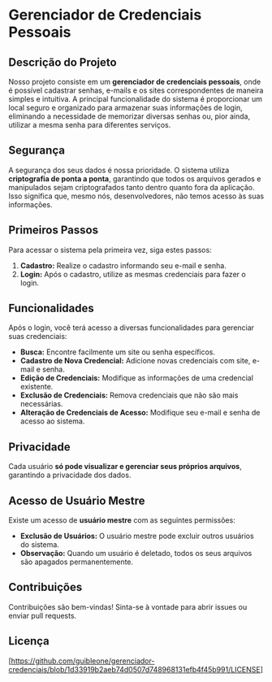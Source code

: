 # Gerenciador de Credenciais Pessoais

## Descrição do Projeto

Nosso projeto consiste em um **gerenciador de credenciais pessoais**, onde é possível cadastrar senhas, e-mails e os sites correspondentes de maneira simples e intuitiva. A principal funcionalidade do sistema é proporcionar um local seguro e organizado para armazenar suas informações de login, eliminando a necessidade de memorizar diversas senhas ou, pior ainda, utilizar a mesma senha para diferentes serviços.

## Segurança

A segurança dos seus dados é nossa prioridade. O sistema utiliza **criptografia de ponta a ponta**, garantindo que todos os arquivos gerados e manipulados sejam criptografados tanto dentro quanto fora da aplicação. Isso significa que, mesmo nós, desenvolvedores, não temos acesso às suas informações.

## Primeiros Passos

Para acessar o sistema pela primeira vez, siga estes passos:

1. **Cadastro:** Realize o cadastro informando seu e-mail e senha. 
2. **Login:** Após o cadastro, utilize as mesmas credenciais para fazer o login.

## Funcionalidades

Após o login, você terá acesso a diversas funcionalidades para gerenciar suas credenciais:

* **Busca:** Encontre facilmente um site ou senha específicos.
* **Cadastro de Nova Credencial:** Adicione novas credenciais com site, e-mail e senha.
* **Edição de Credenciais:** Modifique as informações de uma credencial existente.
* **Exclusão de Credenciais:** Remova credenciais que não são mais necessárias.
* **Alteração de Credenciais de Acesso:** Modifique seu e-mail e senha de acesso ao sistema.

## Privacidade

Cada usuário **só pode visualizar e gerenciar seus próprios arquivos**, garantindo a privacidade dos dados. 

## Acesso de Usuário Mestre

Existe um acesso de **usuário mestre** com as seguintes permissões:

* **Exclusão de Usuários:** O usuário mestre pode excluir outros usuários do sistema.
* **Observação:** Quando um usuário é deletado, todos os seus arquivos são apagados permanentemente.

## Contribuições

Contribuições são bem-vindas! Sinta-se à vontade para abrir issues ou enviar pull requests.


## Licença

[https://github.com/guibleone/gerenciador-credenciais/blob/1d33919b2aeb74d0507d748968131efb4f45b991/LICENSE]

